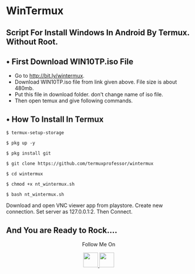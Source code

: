 # WinTermux
Script For Install Windows In Android By Termux. Without Root.
---
## • First Download WIN10TP.iso File
* Go to http://bit.ly/wintermux.
* Download WIN10TP.iso file from link given above. File size is about 480mb. 
* Put this file in download folder. don't change name of iso file.
* Then open temux and give following commands.

## • How To Install In Termux
`$ termux-setup-storage`

`$ pkg up -y`

`$ pkg install git`

`$ git clone https://github.com/termuxprofessor/wintermux`

`$ cd wintermux`

`$ chmod +x nt_wintermux.sh`

`$ bash nt_wintermux.sh`

Download and open VNC viewer app from playstore. Create new connection. Set server as 127.0.0.1:2. Then Connect.

And You are Ready to Rock....
---
<p align="center">
  Follow Me On
</p>
<p align="center">
  <a href="https://www.youtube.com/c/TermuxProfessorYT">
    <img src="https://github.com/th3unkn0n/extra/blob/master/.img/yt.png" width="40" height="40">
  </a>
  <a href="https://instagram.com/termuxprofessor">
    <img src="https://github.com/th3unkn0n/extra/blob/master/.img/ig.png" width="40" height="40">
</p>
